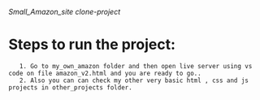﻿*Small_Amazon_site clone-project*
# Steps to run the project:
       1. Go to my_own_amazon folder and then open live server using vs code on file amazon_v2.html and you are ready to go..
       2. Also you can can check my other very basic html , css and js projects in other_projects folder.
